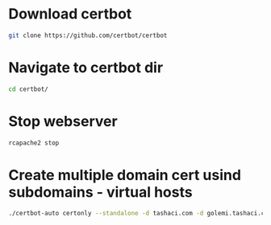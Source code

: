 # Download certbot
```bash
git clone https://github.com/certbot/certbot
```

# Navigate to certbot dir
```bash
cd certbot/
```

# Stop webserver
```bash
rcapache2 stop
```

# Create multiple domain cert usind subdomains - virtual hosts
```bash
./certbot-auto certonly --standalone -d tashaci.com -d golemi.tashaci.com
```
